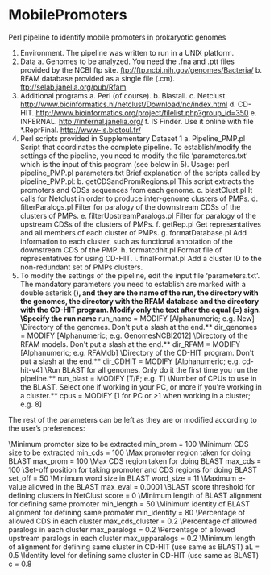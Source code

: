 # MobilePromoters
Perl pipeline to identify mobile promoters in prokaryotic genomes

1) Environment. The pipeline was written to run in a UNIX platform.
2) Data
a. Genomes to be analyzed. You need the .fna and .ptt files provided by the NCBI ftp site. ftp://ftp.ncbi.nih.gov/genomes/Bacteria/
b. RFAM database provided as a single file (.cm). ftp://selab.janelia.org/pub/Rfam
3)  Additional programs
a. Perl (of course).
b. Blastall.
c. Netclust. http://www.bioinformatics.nl/netclust/Download/nc/index.html
d. CD-HIT. http://www.bioinformatics.org/project/filelist.php?group_id=350
e. INFERNAL. http://infernal.janelia.org/
f. IS Finder. Use it online with file *.ReprFinal. http://www-is.biotoul.fr/
4) Perl scripts provided in Supplementary Dataset 1
a. Pipeline_PMP.pl
Script that coordinates the complete pipeline. To establish/modify the settings of the pipeline, you need to modify the file ‘parameteres.txt’ which is the input of this program (see below in 5). 
Usage: perl pipeline_PMP.pl parameters.txt
Brief explanation of the scripts called by pipeline_PMP.pl:
b. getCDSandPromRegions.pl
This script extracts the promoters and CDSs sequences from each genome.
c. blastClust.pl
It calls for Netclust in order to produce inter-genome clusters of PMPs.
d. filterParalogs.pl
Filter for paralogy of the downstream CDSs of the clusters of PMPs.
e. filterUpstreamParalogs.pl
Filter for paralogy of the upstream CDSs of the clusters of PMPs.
f. getRep.pl
Get representatives and all members of each cluster of PMPs.
g. formatDatabase.pl
Add information to each cluster, such as functional annotation of the downstream CDS of the PMP.
h. formatcdhit.pl
Format file of representatives for using CD-HIT.
i. finalFormat.pl
Add a cluster ID to the non-redundant set of PMPs clusters.
5) To modify the settings of the pipeline, edit the input file ‘parameters.txt’. The mandatory parameters you need to establish are marked with a double asterisk (**), and they are the name of the run, the directory with the genomes, the directory with the RFAM database and the directory with the CD-HIT program. Modify only the text after the equal (=) sign.
\\Specify the run name**
run_name = MODIFY [Alphanumeric; e.g. New]
\\Directory of the genomes. Don't put a slash at the end.**
dir_genomes = MODIFY [Alphanumeric; e.g. GenomesNCBI2012]
\\Directory of the RFAM models. Don't put a slash at the end.**
dir_RFAM = MODIFY [Alphanumeric; e.g. RFAMdb]
\\Directory of the CD-HIT program. Don't put a slash at the end.**
dir_CDHIT = MODIFY [Alphanumeric; e.g. cd-hit-v4]
\\Run BLAST for all genomes. Only do it the first time you run the pipeline.**
run_blast = MODIFY [T/F; e.g. T]
\\Number of CPUs to use in the BLAST. Select one if working in your PC, or more if you're working in a cluster.**
cpus = MODIFY [1 for PC or >1 when working in a cluster; e.g. 8]

The rest of the parameters can be left as they are or modified according to the user’s preferences:

\\Minimum promoter size to be extracted
min_prom = 100
\\Minimum CDS size to be extracted
min_cds = 100
\\Max promoter region taken for doing BLAST
max_prom = 100
\\Max CDS region taken for doing BLAST
max_cds = 100
\\Set-off position for taking promoter and CDS regions for doing BLAST
set_off = 50
\\Minimum word size in BLAST
word_size = 11
\\Maximum e-value allowed in the BLAST
max_eval = 0.0001
\\BLAST score threshold for defining clusters in NetClust
score = 0
\\Minimum length of BLAST alignment for defining same promoter
min_length = 50
\\Minimum identity of BLAST alignment for defining same promoter
min_identity = 80
\\Percentage of allowed CDS in each cluster
max_cds_cluster = 0.2
\\Percentage of allowed paralogs in each cluster
max_paralogs = 0.2
\\Percentage of allowed upstream paralogs in each cluster
max_upparalogs = 0.2
\\Minimum length of alignment for defining same cluster in CD-HIT (use same as BLAST)
aL = 0.5
\\Identity level for defining same cluster in CD-HIT (use same as BLAST)
c = 0.8
